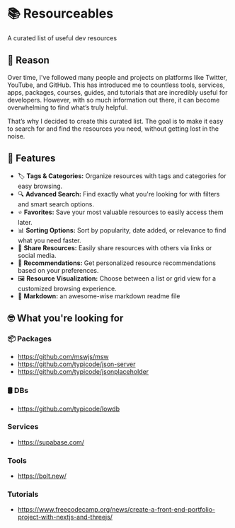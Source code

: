 # 📚 Resourceables
A curated list of useful dev resources

## 📖 Reason

Over time, I've followed many people and projects on platforms like Twitter, YouTube, and GitHub.
This has introduced me to countless tools, services, apps, packages, courses, guides, and tutorials that are incredibly useful for developers.
However, with so much information out there, it can become overwhelming to find what’s truly helpful.

That’s why I decided to create this curated list. The goal is to make it easy to search for and find the resources you need, without getting lost in the noise.

## 🚀 Features
- 🏷️ **Tags & Categories:** Organize resources with tags and categories for easy browsing.
- 🔍 **Advanced Search:** Find exactly what you're looking for with filters and smart search options.
- ⭐ **Favorites:** Save your most valuable resources to easily access them later.
- 📊 **Sorting Options:** Sort by popularity, date added, or relevance to find what you need faster.
- 🔗 **Share Resources:** Easily share resources with others via links or social media.
- 🤖 **Recommendations:** Get personalized resource recommendations based on your preferences.
- 🖼️ **Resource Visualization:** Choose between a list or grid view for a customized browsing experience.
- 📄 **Markdown:** an awesome-wise markdown readme file 

## 🤓 What you're looking for

### 📦 Packages

- https://github.com/mswjs/msw
- https://github.com/typicode/json-server
- https://github.com/typicode/jsonplaceholder

### 🛢️ DBs

- https://github.com/typicode/lowdb

### Services

- https://supabase.com/

### Tools

- https://bolt.new/

### Tutorials

- https://www.freecodecamp.org/news/create-a-front-end-portfolio-project-with-nextjs-and-threejs/
